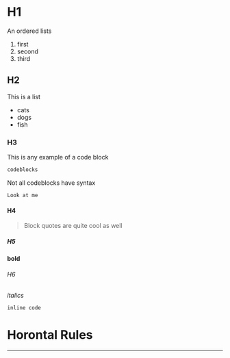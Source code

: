 # H1
An ordered lists
1. first
2. second 
3. third 

## H2
This is a list
- cats
- dogs 
- fish

### H3
This is any example of a code block
```java
codeblocks 
```
Not all codeblocks have syntax 
```
Look at me
```
#### H4
> Block quotes are quite cool as well

##### H5
**bold** 

###### H6
_italics_ 

`inline code`

# Horontal Rules 
---
